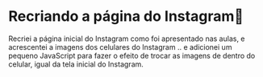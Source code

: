 # Recriando a página do Instagram🚀

Recriei a página inicial do Instagram como foi apresentado nas aulas, e acrescentei a imagens dos celulares do Instagram .. 
e adicionei um pequeno JavaScript para fazer o efeito de trocar as imagens de dentro do celular, igual da tela inicial do Instagram.

